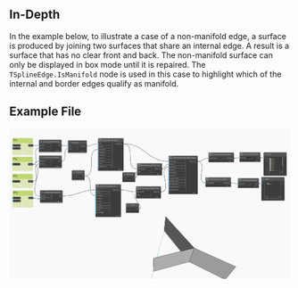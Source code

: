 ## In-Depth
In the example below, to illustrate a case of a non-manifold edge, a surface is produced by joining two surfaces that share an internal edge. A result is a surface that has no clear front and back. The non-manifold surface can only be displayed in box mode until it is repaired. The `TSplineEdge.IsManifold` node is used in this case to highlight which of the internal and border edges qualify as manifold.

## Example File

![Example](./Autodesk.DesignScript.Geometry.TSpline.TSplineEdge.IsManifold_img.jpg)